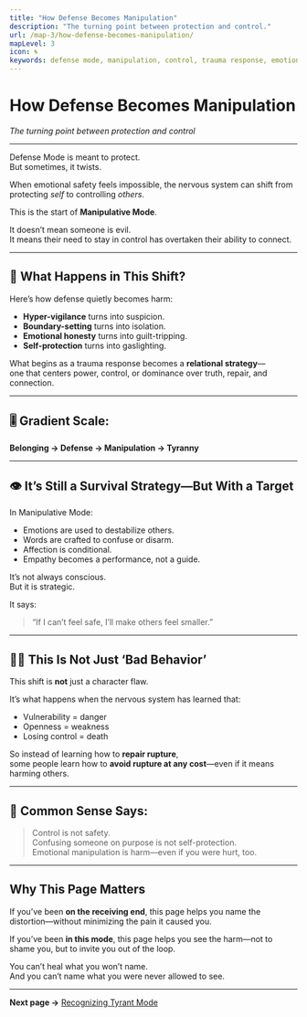 ```yaml
---
title: "How Defense Becomes Manipulation"
description: "The turning point between protection and control."
url: /map-3/how-defense-becomes-manipulation/
mapLevel: 3
icon: 🌀
keywords: defense mode, manipulation, control, trauma response, emotional harm, gradient scale, ego strategy
---
```


#  How Defense Becomes Manipulation  
_The turning point between protection and control_

---

Defense Mode is meant to protect.  
But sometimes, it twists.

When emotional safety feels impossible, the nervous system can shift from protecting *self* to controlling *others*.

This is the start of **Manipulative Mode**.

It doesn’t mean someone is evil.  
It means their need to stay in control has overtaken their ability to connect.

---

## 🚧 What Happens in This Shift?

Here’s how defense quietly becomes harm:

- **Hyper-vigilance** turns into suspicion.  
- **Boundary-setting** turns into isolation.  
- **Emotional honesty** turns into guilt-tripping.  
- **Self-protection** turns into gaslighting.

What begins as a trauma response becomes a **relational strategy**—  
one that centers power, control, or dominance over truth, repair, and connection.

---

## 🎚️ Gradient Scale:  
**Belonging → Defense → Manipulation → Tyranny**

---

## 👁️ It’s Still a Survival Strategy—But With a Target

In Manipulative Mode:

- Emotions are used to destabilize others.  
- Words are crafted to confuse or disarm.  
- Affection is conditional.  
- Empathy becomes a performance, not a guide.

It’s not always conscious.  
But it is strategic.

It says:  
> “If I can’t feel safe, I’ll make others feel smaller.”

---

## 🙅‍♀️ This Is Not Just ‘Bad Behavior’

This shift is **not** just a character flaw.

It’s what happens when the nervous system has learned that:

- Vulnerability = danger  
- Openness = weakness  
- Losing control = death

So instead of learning how to **repair rupture**,  
some people learn how to **avoid rupture at any cost**—even if it means harming others.

---

## 🧠 Common Sense Says:

> Control is not safety.  
> Confusing someone on purpose is not self-protection.  
> Emotional manipulation is harm—even if you were hurt, too.

---

## Why This Page Matters

If you’ve been **on the receiving end**, this page helps you name the distortion—without minimizing the pain it caused you.

If you’ve been **in this mode**, this page helps you see the harm—not to shame you, but to invite you out of the loop.

You can’t heal what you won’t name.  
And you can’t name what you were never allowed to see.

---

**Next page →** [Recognizing Tyrant Mode](/map-3/recognizing-tyrant-mode/)